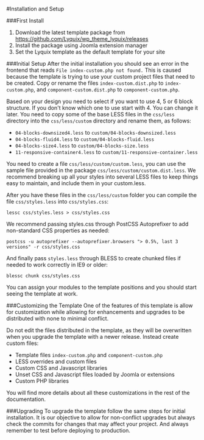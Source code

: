 #Installation and Setup

###First Install
  1. Download the latest template package from https://github.com/Lyquix/wp_theme_lyquix/releases
  2. Install the package using Joomla extension manager
  3. Set the Lyquix template as the default template for your site

###Initial Setup
After the initial installation you should see an error in the frontend that reads `File index-custom.php not found.` This is caused because the template is trying to use your custom project files that need to be created. Copy or rename the files `index-custom.dist.php` to `index-custom.php`, and `component-custom.dist.php` to `component-custom.php`.

Based on your design you need to select if you want to use 4, 5 or 6 block structure. If you don't know which one to use start with 4. You can change it later. You need to copy some of the base LESS files in the `css/less` directory into the `css/less/custom` directory and rename them, as follows:

  * `04-blocks-downsized4.less` to `custom/04-blocks-downsized.less`
  * `04-blocks-fluid4.less` to `custom/04-blocks-fluid.less`
  * `04-blocks-size4.less` to `custom/04-blocks-size.less`
  * `11-responsive-container4.less` to `custom/11-responsive-container.less`

You need to create a file `css/less/custom/custom.less`, you can use the sample file provided in the package `css/less/custom/custom.dist.less`. We recommend breaking up all your styles into several LESS files to keep things easy to maintain, and include them in your custom.less.

After you have these files in the `css/less/custom` folder you can compile the file `css/styles.less` into `css/styles.css`:

`lessc css/styles.less > css/styles.css`

We recommend passing styles.css through PostCSS Autoprefixer to add non-standard CSS properties as needed:

`postcss -u autoprefixer --autoprefixer.browsers "> 0.5%, last 3 versions" -r css/styles.css`


And finally pass `styles.less` through BLESS to create chunked files if needed to work correctly in IE9 or older:

`blessc chunk css/styles.css`

You can assign your modules to the template positions and you should start seeing the template at work.

###Customizing the Template
One of the features of this template is allow for customization while allowing for enhancements and upgrades to be distributed with none to minimal conflict.

Do not edit the files distributed in the template, as they will be overwritten when you upgrade the template with a newer release. Instead create custom files:

  * Template files `index-custom.php` and `component-custom.php`
  * LESS overrides and custom files
  * Custom CSS and Javascript libraries
  * Unset CSS and Javascript files loaded by Joomla or extensions
  * Custom PHP libraries

You will find more details about all these customizations in the rest of the documentation.

###Upgrading
To upgrade the template follow the same steps for initial installation. It is our objective to allow for non-conflict upgrades but always check the commits for changes that may affect your project. And always remember to test before deploying to production.


